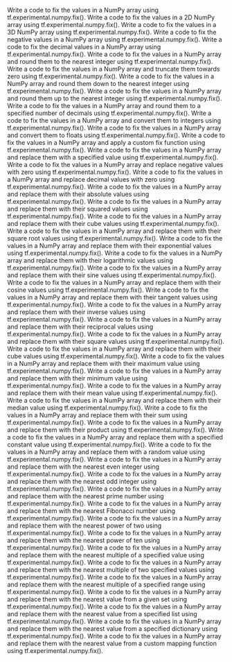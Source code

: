 Write a code to fix the values in a NumPy array using tf.experimental.numpy.fix().
Write a code to fix the values in a 2D NumPy array using tf.experimental.numpy.fix().
Write a code to fix the values in a 3D NumPy array using tf.experimental.numpy.fix().
Write a code to fix the negative values in a NumPy array using tf.experimental.numpy.fix().
Write a code to fix the decimal values in a NumPy array using tf.experimental.numpy.fix().
Write a code to fix the values in a NumPy array and round them to the nearest integer using tf.experimental.numpy.fix().
Write a code to fix the values in a NumPy array and truncate them towards zero using tf.experimental.numpy.fix().
Write a code to fix the values in a NumPy array and round them down to the nearest integer using tf.experimental.numpy.fix().
Write a code to fix the values in a NumPy array and round them up to the nearest integer using tf.experimental.numpy.fix().
Write a code to fix the values in a NumPy array and round them to a specified number of decimals using tf.experimental.numpy.fix().
Write a code to fix the values in a NumPy array and convert them to integers using tf.experimental.numpy.fix().
Write a code to fix the values in a NumPy array and convert them to floats using tf.experimental.numpy.fix().
Write a code to fix the values in a NumPy array and apply a custom fix function using tf.experimental.numpy.fix().
Write a code to fix the values in a NumPy array and replace them with a specified value using tf.experimental.numpy.fix().
Write a code to fix the values in a NumPy array and replace negative values with zero using tf.experimental.numpy.fix().
Write a code to fix the values in a NumPy array and replace decimal values with zero using tf.experimental.numpy.fix().
Write a code to fix the values in a NumPy array and replace them with their absolute values using tf.experimental.numpy.fix().
Write a code to fix the values in a NumPy array and replace them with their squared values using tf.experimental.numpy.fix().
Write a code to fix the values in a NumPy array and replace them with their cube values using tf.experimental.numpy.fix().
Write a code to fix the values in a NumPy array and replace them with their square root values using tf.experimental.numpy.fix().
Write a code to fix the values in a NumPy array and replace them with their exponential values using tf.experimental.numpy.fix().
Write a code to fix the values in a NumPy array and replace them with their logarithmic values using tf.experimental.numpy.fix().
Write a code to fix the values in a NumPy array and replace them with their sine values using tf.experimental.numpy.fix().
Write a code to fix the values in a NumPy array and replace them with their cosine values using tf.experimental.numpy.fix().
Write a code to fix the values in a NumPy array and replace them with their tangent values using tf.experimental.numpy.fix().
Write a code to fix the values in a NumPy array and replace them with their inverse values using tf.experimental.numpy.fix().
Write a code to fix the values in a NumPy array and replace them with their reciprocal values using tf.experimental.numpy.fix().
Write a code to fix the values in a NumPy array and replace them with their square values using tf.experimental.numpy.fix().
Write a code to fix the values in a NumPy array and replace them with their cube values using tf.experimental.numpy.fix().
Write a code to fix the values in a NumPy array and replace them with their maximum value using tf.experimental.numpy.fix().
Write a code to fix the values in a NumPy array and replace them with their minimum value using tf.experimental.numpy.fix().
Write a code to fix the values in a NumPy array and replace them with their mean value using tf.experimental.numpy.fix().
Write a code to fix the values in a NumPy array and replace them with their median value using tf.experimental.numpy.fix().
Write a code to fix the values in a NumPy array and replace them with their sum using tf.experimental.numpy.fix().
Write a code to fix the values in a NumPy array and replace them with their product using tf.experimental.numpy.fix().
Write a code to fix the values in a NumPy array and replace them with a specified constant value using tf.experimental.numpy.fix().
Write a code to fix the values in a NumPy array and replace them with a random value using tf.experimental.numpy.fix().
Write a code to fix the values in a NumPy array and replace them with the nearest even integer using tf.experimental.numpy.fix().
Write a code to fix the values in a NumPy array and replace them with the nearest odd integer using tf.experimental.numpy.fix().
Write a code to fix the values in a NumPy array and replace them with the nearest prime number using tf.experimental.numpy.fix().
Write a code to fix the values in a NumPy array and replace them with the nearest Fibonacci number using tf.experimental.numpy.fix().
Write a code to fix the values in a NumPy array and replace them with the nearest power of two using tf.experimental.numpy.fix().
Write a code to fix the values in a NumPy array and replace them with the nearest power of ten using tf.experimental.numpy.fix().
Write a code to fix the values in a NumPy array and replace them with the nearest multiple of a specified value using tf.experimental.numpy.fix().
Write a code to fix the values in a NumPy array and replace them with the nearest multiple of two specified values using tf.experimental.numpy.fix().
Write a code to fix the values in a NumPy array and replace them with the nearest multiple of a specified range using tf.experimental.numpy.fix().
Write a code to fix the values in a NumPy array and replace them with the nearest value from a given set using tf.experimental.numpy.fix().
Write a code to fix the values in a NumPy array and replace them with the nearest value from a specified list using tf.experimental.numpy.fix().
Write a code to fix the values in a NumPy array and replace them with the nearest value from a specified dictionary using tf.experimental.numpy.fix().
Write a code to fix the values in a NumPy array and replace them with the nearest value from a custom mapping function using tf.experimental.numpy.fix().